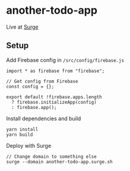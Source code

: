 # another-todo-app

Live at [Surge](http://another-todo-app.surge.sh/)

## Setup

Add Firebase config in `/src/config/firebase.js`
```
import * as firebase from "firebase";

// Get config from Firebase
const config = {};

export default !firebase.apps.length
  ? firebase.initializeApp(config)
  : firebase.app();

```

Install dependencies and build
```
yarn install
yarn build
```

Deploy with Surge
```
// Change domain to something else
surge --domain another-todo-app.surge.sh
```
